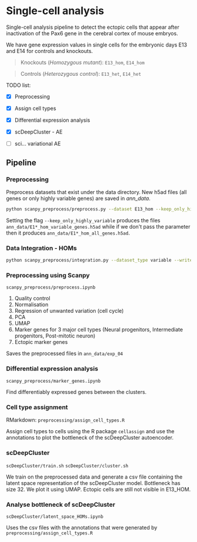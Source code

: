 # Single-cell analysis

Single-cell analysis pipeline to detect the ectopic cells that appear after inactivation of the Pax6 gene
in the cerebral cortex of mouse embryos.

We have gene expression values in single cells for the embryonic days E13 and E14 for controls and knockouts.

> Knockouts (*Homozygous mutant*): `E13_hom`, `E14_hom`

> Controls (*Heterozygous control*): `E13_het`, `E14_het`

TODO list:
- [x] Preprocessing
- [x] Assign cell types
- [x] Differential expression analysis
- [x] scDeepCluster - AE
- [ ] sci... variational AE


## Pipeline

### Preprocessing
Preprocess datasets that exist under the data directory. New h5ad files (all genes or only highly variable genes)
are saved in *ann_data*.

```bash
python scanpy_preprocess/preprocess.py --dataset E13_hom --keep_only_highly_variable --write_to_file
```

Setting the flag `--keep_only_highly_variable` produces the files `ann_data/E1*_hom_variable_genes.h5ad` while
if we don't pass the parameter then it produces `ann_data/E1*_hom_all_genes.h5ad`.

### Data Integration - HOMs

```bash
python scanpy_preprocess/integration.py --dataset_type variable --write_to_file
```


### Preprocessing using Scanpy
`scanpy_preprocess/preprocess.ipynb`

1. Quality control
2. Normalisation
3. Regression of unwanted variation (cell cycle)
4. PCA
5. UMAP
6. Marker genes for 3 major cell types (Neural progenitors, Intermediate progenitors, Post-mitotic neuron)
7. Ectopic marker genes

Saves the preprocessed files in `ann_data/exp_04`

### Differential expression analysis
`scanpy_preprocess/marker_genes.ipynb`

Find differentiably expressed genes between the clusters.

### Cell type assignment
RMarkdown: `preprocessing/assign_cell_types.R`

Assign cell types to cells using the R package `cellassign` and use the annotations to plot the bottleneck of the
scDeepCluster autoencoder.


### scDeepCluster
`scDeepCluster/train.sh`
`scDeepCluster/cluster.sh`

We train on the preprocessed data and generate a csv file containing the latent space representation of the scDeepCluster
model. Bottleneck has size 32. We plot it using UMAP. Ectopic cells are still not visible in E13_HOM.

### Analyse bottleneck of scDeepCluster
`scDeepCluster/latent_space_HOMs.ipynb`

Uses the csv files with the annotations that were generated by `preprocessing/assign_cell_types.R`
